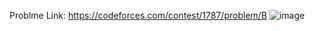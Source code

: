 Problme Link: https://codeforces.com/contest/1787/problem/B
![image](https://user-images.githubusercontent.com/66742842/215564388-546f98b6-8d31-4c43-a84c-d57a48aad23c.png)
